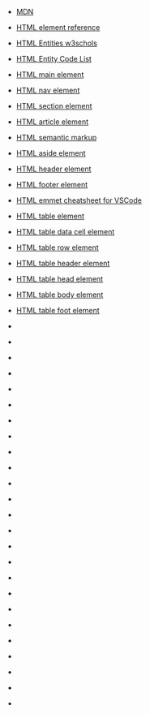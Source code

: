 * [MDN](https://developer.mozilla.org/en-US/)
* [HTML element reference](https://developer.mozilla.org/en-US/docs/Web/HTML/Element)
* [HTML Entities w3schols](https://www.w3schools.com/html/html_entities.asp)
* [HTML Entity Code List](https://entitycode.com/)
* [HTML main element](https://developer.mozilla.org/en-US/docs/Web/HTML/Element/main)
* [HTML nav element](https://developer.mozilla.org/en-US/docs/Web/HTML/Element/nav)
* [HTML section element](https://developer.mozilla.org/en-US/docs/Web/HTML/Element/section)
* [HTML article element](https://developer.mozilla.org/en-US/docs/Web/HTML/Element/article)

* [HTML semantic markup](https://developer.mozilla.org/en-US/docs/Glossary/Semantics)
* [HTML aside element](https://developer.mozilla.org/en-US/docs/Web/HTML/Element/aside)
* [HTML header element](https://developer.mozilla.org/en-US/docs/Web/HTML/Element/header)
* [HTML footer element](https://developer.mozilla.org/en-US/docs/Web/HTML/Element/footer)
* [HTML emmet cheatsheet for VSCode](https://docs.emmet.io/cheat-sheet/)
* [HTML table element](https://developer.mozilla.org/en-US/docs/Web/HTML/Element/table)
* [HTML table data cell element](https://developer.mozilla.org/en-US/docs/Web/HTML/Element/td)
* [HTML table row element](https://developer.mozilla.org/en-US/docs/Web/HTML/Element/tr)
* [HTML table header element](https://developer.mozilla.org/en-US/docs/Web/HTML/Element/th)
* [HTML table head element](https://developer.mozilla.org/en-US/docs/Web/HTML/Element/thead)
* [HTML table body element](https://developer.mozilla.org/en-US/docs/Web/HTML/Element/tbody)
* [HTML table foot element](https://developer.mozilla.org/en-US/docs/Web/HTML/Element/tfoot)
* []()
* []()
* []()
* []()
* []()
* []()
* []()
* []()
* []()
* []()
* []()
* []()
* []()
* []()
* []()
* []()
* []()
* []()
* []()
* []()
* []()
* []()
* []()
* []()
* []()